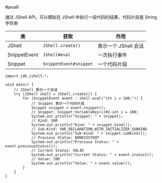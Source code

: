 #java9 

通过 JShell API，可以模拟在 JShell 中执行一段代码的结果，代码片段是 String 字符串

|类|获取|作用|
| --------------| ------| ----------------------|
|JShell| `JShell.create()` |表示一个 JShell 会话|
|SnippetEvent| `JShell#eval` |一次执行事件|
|Snippet| `SnippetEvent#snippet` |一个代码片段|

```run-java
import jdk.jshell.*;

void main() {
    // JShell 表示一个会话
    try (JShell shell = JShell.create()) {
        for (SnippetEvent event : shell.eval("int i = 100;")) {
            // Snippet 表示一个代码片段
            Snippet snippet = event.snippet();
            // Snippet: Snippet:VariableKey(i)#1-int i = 100;
            System.out.println("Snippet: " + snippet);
            // Kind: VAR
            System.out.println("Kind: " + snippet.kind());
            // Sub-Kind: VAR_DECLARATION_WITH_INITIALIZER_SUBKIND
            System.out.println("Sub-Kind: " + snippet.subKind());
            // Previous Status: NONEXISTENT
            System.out.println("Previous Status: " + event.previousStatus());
            // Current Status: VALID
            System.out.println("Current Status: " + event.status());
            // Value: 100
            System.out.println("Value: " + event.value());
        }
    }
}
```
